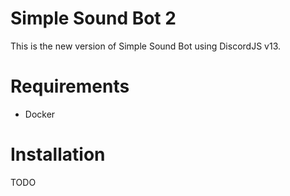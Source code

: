 # Simple Sound Bot 2

This is the new version of Simple Sound Bot using DiscordJS v13.

# Requirements
- Docker

# Installation
TODO
